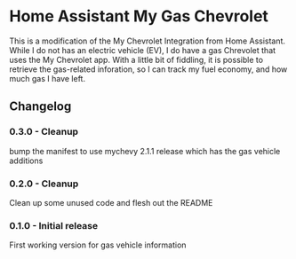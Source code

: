 # Home Assistant My Gas Chevrolet
This is a modification of the My Chevrolet Integration from Home Assistant.  While I do not has an electric vehicle (EV), I do have a gas Chrevolet that uses the My Chevrolet app.  With a little bit of fiddling, it is possible to retrieve the gas-related inforation, so I can track my fuel economy, and how much gas I have left.

## Changelog
### 0.3.0 - Cleanup
bump the manifest to use mychevy 2.1.1 release which has the gas vehicle additions
### 0.2.0 - Cleanup
Clean up some unused code and flesh out the README
### 0.1.0 - Initial release
First working version for gas vehicle information
